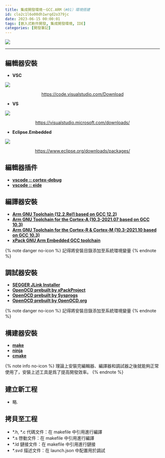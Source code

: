 ```yaml
---
title: 集成開發環境－GCC.ARM（#01）環境搭建
id: clo2c1l6o00dh1wrqd2o379jc
date: 2023-06-15 00:00:01
tags: [嵌入式軟件開發, 集成開發環境, IDE]
categories: [開發筆記]
---
```


![](Download.VSC.png)

<!-- more -->

---

## 編輯器安裝

- **VSC**

![](Download.VSC.png)

<center><a href="https://code.visualstudio.com/Download">https://code.visualstudio.com/Download</a></center>

- **VS**

![](Download.VS.png)

<center><a href="https://visualstudio.microsoft.com/downloads/">https://visualstudio.microsoft.com/downloads/</a></center>

- **Eclipse.Embedded**

![](Download.EclipseEmbedded.png)

<center><a href="https://www.eclipse.org/downloads/packages/">https://www.eclipse.org/downloads/packages/</a></center>

## 編輯器插件

- **[vscode :: cortex-debug](https://github.com/Marus/cortex-debug/wiki)**
- **[vscode :: eide](https://em-ide.com/zh-cn/)**

## 編譯器安裝

- **[Arm GNU Toolchain (12.2.Rel1 based on GCC 12.2)](https://developer.arm.com/downloads/-/arm-gnu-toolchain-downloads)**
- **[Arm GNU Toolchain for the Cortex-A (10.3-2021.07 based on GCC 10.3)](https://developer.arm.com/downloads/-/gnu-a)**
- **[Arm GNU Toolchain for the Cortex-R & Cortex-M (10.3-2021.10 based on GCC 10.3)](https://developer.arm.com/downloads/-/gnu-rm)**
- **[xPack GNU Arm Embedded GCC toolchain](https://xpack.github.io/dev-tools/arm-none-eabi-gcc/releases/)**

{% note danger no-icon %}
記得將安裝目錄添加至系統環境變量
{% endnote %}

## 調試器安裝

- **[SEGGER JLink Installer](https://www.segger.com/downloads/jlink/#J-LinkSoftwareAndDocumentationPack)**
- **[OpenOCD prebuilt by xPackProject](https://xpack.github.io/dev-tools/openocd/releases/)**
- **[OpenOCD prebuilt by Sysprogs](https://gnutoolchains.com/arm-eabi/openocd/)**
- **[OpenOCD prebuilt by OpenOCD.org](https://github.com/openocd-org/openocd/releases)**

{% note danger no-icon %}
記得將安裝目錄添加至系統環境變量
{% endnote %}

## 構建器安裝

- **[make](https://gnutoolchains.com/arm-eabi/openocd/)**
- **[ninja](https://gnutoolchains.com/arm-eabi/openocd/)**
- **[cmake](https://gnutoolchains.com/arm-eabi/openocd/)**

{% note info no-icon %}
理論上安裝完編輯器、編譯器和調試器之後就能夠正常使用了，安裝上述工具是爲了提高開發效率。
{% endnote %}

## 建立新工程

- 略.

## 拷貝至工程

- *.h, *.c
  代碼文件：在 makefile 中引用進行編譯
- *.s
  啓動文件：在 makefile 中引用進行編譯
- *.ld
  鏈接文件：在 makefile 中引用進行鏈接
- *.svd
  描述文件：在 launch.json 中配置用於調試
